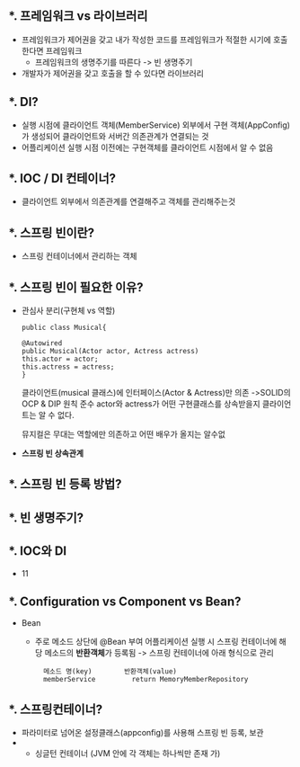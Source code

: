 *. 프레임워크 vs 라이브러리
  -
  - 프레임워크가 제어권을 갖고 내가 작성한 코드를 프레임워크가 적절한 시기에 호출한다면 프레임워크
    - 프레임워크의 생명주기를 따른다 -> 빈 생명주기
  - 개발자가 제어권을 갖고 호출을 할 수 있다면 라이브러리


*. DI?
  -
  - 실행 시점에 클라이언트 객체(MemberService) 외부에서 구현 객체(AppConfig)가 생성되어 클라이언트와 서버간 의존관계가 연결되는 것
  - 어플리케이션 실행 시점 이전에는 구현객체를 클라이언트 시점에서 알 수 없음


*. IOC / DI 컨테이너?
  -
  - 클라이언트 외부에서 의존관계를 연결해주고 객체를 관리해주는것


*. 스프링 빈이란?
  -
  - 스프링 컨테이너에서 관리하는 객체


*. 스프링 빈이 필요한 이유?
  -
  - 관심사 분리(구현체 vs 역할)
      ```
      public class Musical{
      
      @Autowired
      public Musical(Actor actor, Actress actress)
      this.actor = actor;
      this.actress = actress;
      }
      ```
      클라이언트(musical 클래스)에 인터페이스(Actor & Actress)만 의존 ->SOLID의 OCP & DIP 원칙 준수
      actor와 actress가 어떤 구현클래스를 상속받을지 클라이언트는 알 수 없다.
      
      뮤지컬은 무대는 역할에만 의존하고 어떤 배우가 올지는 알수없
      
   - **스프링 빈 상속관계**
     
      
  
*. 스프링 빈 등록 방법?
  - 
 
 
*. 빈 생명주기?
  - 
 
 
*. IOC와 DI
   - 
   - 11
 
*. Configuration vs Component vs Bean?
  -
  - Bean
    - 주로 메소드 상단에 @Bean 부여
      어플리케이션 실행 시 스프링 컨테이너에 해당 메소드의 **반환객체**가 등록됨
        -> 스프링 컨테이너에 아래 형식으로 관리
        
            메소드 명(key)        반환객체(value)
            memberService         return MemoryMemberRepository
    
      
      
      
*. 스프링컨테이너?
  - 
  -  파라미터로 넘어온 설정클래스(appconfig)를 사용해 스프링 빈 등록, 보관
  -   * 싱글턴 컨테이너 (JVM 안에 각 객체는 하나씩만 존재 가)
      
